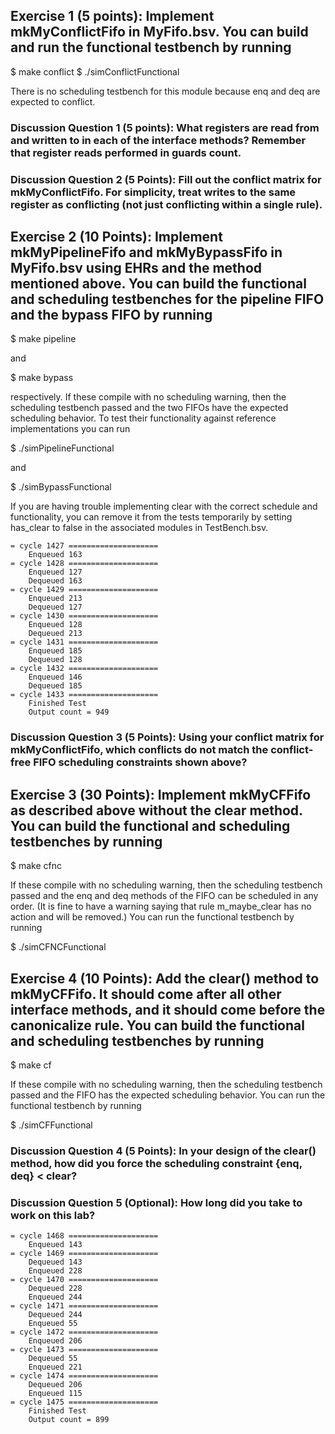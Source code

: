 ## Exercise 1 (5 points): Implement mkMyConflictFifo in MyFifo.bsv. You can build and run the functional testbench by running

$ make conflict
$ ./simConflictFunctional

There is no scheduling testbench for this module because enq and deq are expected to conflict.

### Discussion Question 1 (5 points): What registers are read from and written to in each of the interface methods? Remember that register reads performed in guards count.

### Discussion Question 2 (5 Points): Fill out the conflict matrix for mkMyConflictFifo. For simplicity, treat writes to the same register as conflicting (not just conflicting within a single rule).

## Exercise 2 (10 Points): Implement mkMyPipelineFifo and mkMyBypassFifo in MyFifo.bsv using EHRs and the method mentioned above. You can build the functional and scheduling testbenches for the pipeline FIFO and the bypass FIFO by running

$ make pipeline

and

$ make bypass

respectively. If these compile with no scheduling warning, then the scheduling testbench passed and the two FIFOs have the expected scheduling behavior. To test their functionality against reference implementations you can run

$ ./simPipelineFunctional

and

$ ./simBypassFunctional

If you are having trouble implementing clear with the correct schedule and functionality, you can remove it from the tests temporarily by setting has_clear to false in the associated modules in TestBench.bsv.

``` shell
= cycle 1427 ====================
	Enqueued 163
= cycle 1428 ====================
	Enqueued 127
	Dequeued 163
= cycle 1429 ====================
	Enqueued 213
	Dequeued 127
= cycle 1430 ====================
	Enqueued 128
	Dequeued 213
= cycle 1431 ====================
	Enqueued 185
	Dequeued 128
= cycle 1432 ====================
	Enqueued 146
	Dequeued 185
= cycle 1433 ====================
	Finished Test
	Output count = 949
```

### Discussion Question 3 (5 Points): Using your conflict matrix for mkMyConflictFifo, which conflicts do not match the conflict-free FIFO scheduling constraints shown above?

## Exercise 3 (30 Points): Implement mkMyCFFifo as described above without the clear method. You can build the functional and scheduling testbenches by running

$ make cfnc

If these compile with no scheduling warning, then the scheduling testbench passed and the enq and deq methods of the FIFO can be scheduled in any order. (It is fine to have a warning saying that rule m_maybe_clear has no action and will be removed.) You can run the functional testbench by running

$ ./simCFNCFunctional



## Exercise 4 (10 Points): Add the clear() method to mkMyCFFifo. It should come after all other interface methods, and it should come before the canonicalize rule. You can build the functional and scheduling testbenches by running

$ make cf

If these compile with no scheduling warning, then the scheduling testbench passed and the FIFO has the expected scheduling behavior. You can run the functional testbench by running

$ ./simCFFunctional

### Discussion Question 4 (5 Points): In your design of the clear() method, how did you force the scheduling constraint {enq, deq} < clear?

### Discussion Question 5 (Optional): How long did you take to work on this lab?

``` shell
= cycle 1468 ====================
	Enqueued 143
= cycle 1469 ====================
	Dequeued 143
	Enqueued 228
= cycle 1470 ====================
	Dequeued 228
	Enqueued 244
= cycle 1471 ====================
	Dequeued 244
	Enqueued 55
= cycle 1472 ====================
	Enqueued 206
= cycle 1473 ====================
	Dequeued 55
	Enqueued 221
= cycle 1474 ====================
	Dequeued 206
	Enqueued 115
= cycle 1475 ====================
	Finished Test
	Output count = 899
```